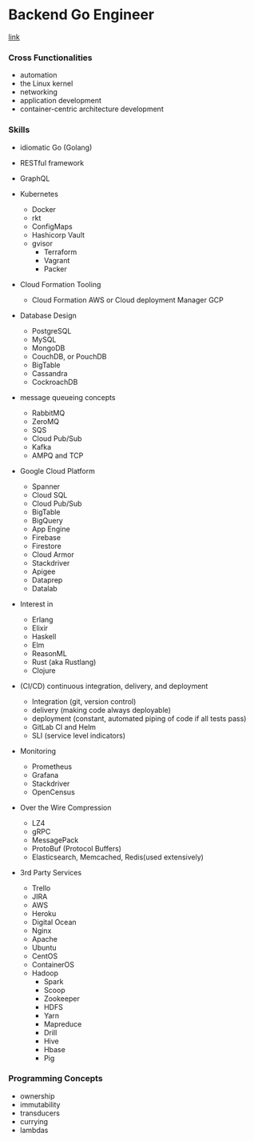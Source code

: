 # Backend Go Engineer

[link](https://www.linkedin.com/jobs/search/?currentJobId=1045598377&f_C=1058415&locationId=OTHERS.worldwide)

### Cross Functionalities
* automation
* the Linux kernel
* networking
* application development
* container-centric architecture development

### Skills
* idiomatic Go (Golang)
* RESTful framework
* GraphQL

* Kubernetes
	* Docker
	* rkt
	* ConfigMaps
	* Hashicorp Vault
	* gvisor
		* Terraform
		* Vagrant
		* Packer

* Cloud Formation Tooling
	* Cloud Formation AWS or Cloud deployment Manager GCP

* Database Design
	* PostgreSQL
	* MySQL
	* MongoDB
	* CouchDB, or PouchDB
	* BigTable
	* Cassandra
	* CockroachDB

* message queueing concepts
	* RabbitMQ
	* ZeroMQ
	* SQS
	* Cloud Pub/Sub
	* Kafka
	* AMPQ and TCP

* Google Cloud Platform
	* Spanner
	* Cloud SQL
	* Cloud Pub/Sub
	* BigTable
	* BigQuery
	* App Engine
	* Firebase
	* Firestore
	* Cloud Armor
	* Stackdriver
	* Apigee
	* Dataprep
	* Datalab

* Interest in
	* Erlang
	* Elixir
	* Haskell
	* Elm
	* ReasonML
	* Rust (aka Rustlang)
	* Clojure

* (CI/CD) continuous integration, delivery, and deployment
	* Integration (git, version control)
	* delivery (making code always deployable)
	* deployment (constant, automated piping of code if all tests pass)
	* GitLab CI and Helm
	* SLI (service level indicators)

* Monitoring
	* Prometheus
	* Grafana
	* Stackdriver
	* OpenCensus

* Over the Wire Compression
	* LZ4
	* gRPC
	* MessagePack
	* ProtoBuf (Protocol Buffers)
	* Elasticsearch, Memcached, Redis(used extensively)

* 3rd Party Services
	* Trello
	* JIRA
	* AWS
	* Heroku
	* Digital Ocean
	* Nginx
	* Apache
	* Ubuntu
	* CentOS
	* ContainerOS
	* Hadoop
		* Spark
		* Scoop
		* Zookeeper
		* HDFS
		* Yarn
		* Mapreduce
		* Drill
		* Hive
		* Hbase
		* Pig

### Programming Concepts
* ownership
* immutability
* transducers
* currying
* lambdas

